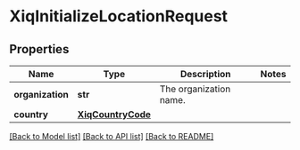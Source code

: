 # XiqInitializeLocationRequest

## Properties
Name | Type | Description | Notes
------------ | ------------- | ------------- | -------------
**organization** | **str** | The organization name. | 
**country** | [**XiqCountryCode**](XiqCountryCode.md) |  | 

[[Back to Model list]](../README.md#documentation-for-models) [[Back to API list]](../README.md#documentation-for-api-endpoints) [[Back to README]](../README.md)


